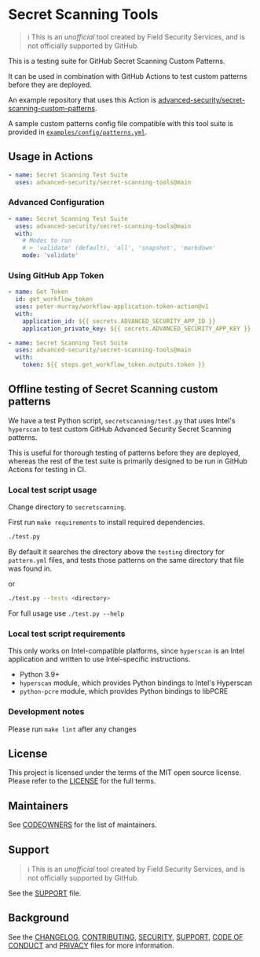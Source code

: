 # Secret Scanning Tools

> ℹ️ This is an _unofficial_ tool created by Field Security Services, and is not officially supported by GitHub.

This is a testing suite for GitHub Secret Scanning Custom Patterns.

It can be used in combination with GitHub Actions to test custom patterns before they are deployed.

An example repository that uses this Action is [advanced-security/secret-scanning-custom-patterns](https://github.com/advanced-security/secret-scanning-custom-patterns).

A sample custom patterns config file compatible with this tool suite is provided in [`examples/config/patterns.yml`](examples/config/patterns.yml).

## Usage in Actions

```yaml
- name: Secret Scanning Test Suite
  uses: advanced-security/secret-scanning-tools@main
```

### Advanced Configuration

```yaml
- name: Secret Scanning Test Suite
  uses: advanced-security/secret-scanning-tools@main
  with:
    # Modes to run
    # > 'validate' (default), 'all', 'snapshot', 'markdown'
    mode: 'validate'
```

### Using GitHub App Token

```yaml
- name: Get Token
  id: get_workflow_token
  uses: peter-murray/workflow-application-token-action@v1
  with:
    application_id: ${{ secrets.ADVANCED_SECURITY_APP_ID }}
    application_private_key: ${{ secrets.ADVANCED_SECURITY_APP_KEY }}

- name: Secret Scanning Test Suite
  uses: advanced-security/secret-scanning-tools@main
  with:
    token: ${{ steps.get_workflow_token.outputs.token }}
```

## Offline testing of Secret Scanning custom patterns

We have a test Python script, `secretscanning/test.py` that uses Intel's `hyperscan` to test custom GitHub Advanced Security Secret Scanning patterns.

This is useful for thorough testing of patterns before they are deployed, whereas the rest of the test suite is primarily designed to be run in GitHub Actions for testing in CI.

### Local test script usage

Change directory to `secretscanning`.

First run `make requirements` to install required dependencies.

``` bash
./test.py
```

By default it searches the directory above the `testing` directory for `pattern.yml` files, and tests those patterns on the same directory that file was found in.

or

``` bash
./test.py --tests <directory>
```

For full usage use `./test.py --help`

### Local test script requirements

This only works on Intel-compatible platforms, since `hyperscan` is an Intel application and written to use Intel-specific instructions.

* Python 3.9+
* `hyperscan` module, which provides Python bindings to Intel's Hyperscan
* `python-pcre` module, which provides Python bindings to libPCRE

### Development notes

Please run `make lint` after any changes

## License

This project is licensed under the terms of the MIT open source license. Please refer to the [LICENSE](LICENSE) for the full terms.

## Maintainers

See [CODEOWNERS](CODEOWNERS) for the list of maintainers.

## Support

> ℹ️ This is an _unofficial_ tool created by Field Security Services, and is not officially supported by GitHub.

See the [SUPPORT](SUPPORT.md) file.

## Background

See the [CHANGELOG](CHANGELOG.md), [CONTRIBUTING](CONTRIBUTING.md), [SECURITY](SECURITY.md), [SUPPORT](SUPPORT.md), [CODE OF CONDUCT](CODE_OF_CONDUCT.md) and [PRIVACY](PRIVACY.md) files for more information.
